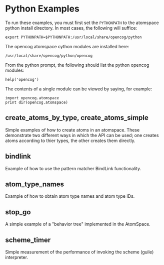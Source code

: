Python Examples
===============

To run these examples, you must first set the `PYTHONPATH` to the
atomspace python install directory.  In most cases, the following will
suffice:

```
export PYTHONPATH=$PYTHONPATH:/usr/local/share/opencog/python
```

The opencog atomspace cython modules are installed here:
```
/usr/local/share/opencog/python/opencog
```

From the python prompt, the following should list the python
opencog modules:
```
help('opencog')
```
The contents of a single module can be viewed by saying, for example:
```
import opencog.atomspace
print dir(opencog.atomspace)
```


## create_atoms_by_type, create_atoms_simple

Simple examples of how to create atoms in an atomspace.
These demonstrate two different ways in which the API can be used;
one creates atoms according to thier types, the other creates them
directly.

## bindlink

Example of how to use the pattern matcher BindLink functionality.

## atom_type_names

Example of how to obtain atom type names and atom type IDs.

## stop_go

A simple example of a "behavior tree" implemented in the AtomSpace.

## scheme_timer

Simple measurement of the performance of invoking the scheme
(guile) interpreter.

